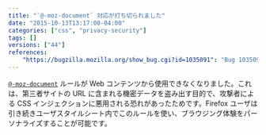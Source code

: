 ```yaml
---
title: "`@-moz-document` 対応が打ち切られました"
date: "2015-10-13T13:17:00-04:00"
categories: ["css", "privacy-security"]
tags: []
versions: ["44"]
references:
    "https://bugzilla.mozilla.org/show_bug.cgi?id=1035091": "Bug 1035091 - limit @-moz-document to user and UA sheets (Makes it useless for exfiltration in CSS-injection attacks)"
---
```

[`@-moz-document`](https://developer.mozilla.org/en-US/docs/Web/CSS/@document) ルールが Web コンテンツから使用できなくなりました。これは、第三者サイトの URL に含まれる機密データを盗み出す目的で、攻撃者による CSS インジェクションに悪用される恐れがあったためです。Firefox ユーザは引き続きユーザスタイルシート内でこのルールを使い、ブラウジング体験をパーソナライズすることが可能です。

